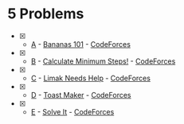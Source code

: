 # 5 Problems

- [x] - [A](https://vjudge.net/contest/510657#problem/A) - [Bananas 101](https://github.com/ImtiazAhmedAkash/VUPC_Contests/blob/main/15-08-2022/A.c) - [CodeForces](https://codeforces.com/problemset/problem/546/A)
- [x] - [B](https://vjudge.net/contest/510657#problem/B) - [Calculate Minimum Steps!](https://github.com/ImtiazAhmedAkash/VUPC_Contests/blob/main/15-08-2022/B.c) -  [CodeForces](https://codeforces.com/problemset/problem/617/A)
- [x] - [C](https://vjudge.net/contest/510657#problem/C) - [Limak Needs Help](https://github.com/ImtiazAhmedAkash/VUPC_Contests/blob/main/15-08-2022/C.c) - [CodeForces](https://codeforces.com/problemset/problem/750/A)
- [x] - [D](https://vjudge.net/contest/510657#problem/D) - [Toast Maker](https://github.com/ImtiazAhmedAkash/VUPC_Contests/blob/main/15-08-2022/D.c) - [CodeForces](https://codeforces.com/problemset/problem/151/A)
- [x] - [E](https://vjudge.net/contest/510657#problem/E) - [Solve It](https://github.com/ImtiazAhmedAkash/VUPC_Contests/blob/main/15-08-2022/E.c) - [CodeForces](https://codeforces.com/problemset/problem/268/A)
